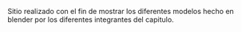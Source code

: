 Sitio realizado con el fin de mostrar los diferentes modelos hecho en blender por los diferentes integrantes del capitulo.
